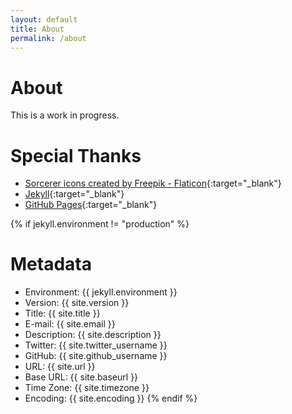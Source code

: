 ```yaml
---
layout: default
title: About
permalink: /about
---
```


# About 

This is a work in progress.

# Special Thanks

- [Sorcerer icons created by Freepik - Flaticon](https://www.flaticon.com/free-icons/sorcerer "sorcerer icons"){:target="_blank"}
- [Jekyll](https://jekyllrb.com/){:target="_blank"}
- [GitHub Pages](https://pages.github.com/){:target="_blank"}

{% if jekyll.environment != "production" %}
# Metadata

- Environment: {{ jekyll.environment }}
- Version: {{ site.version }}
- Title: {{ site.title }}
- E-mail: {{ site.email }}
- Description: {{ site.description }}
- Twitter: {{ site.twitter_username }}
- GitHub: {{ site.github_username }}
- URL: {{ site.url }}
- Base URL: {{ site.baseurl }}
- Time Zone: {{ site.timezone }}
- Encoding: {{ site.encoding }}
{% endif %}
